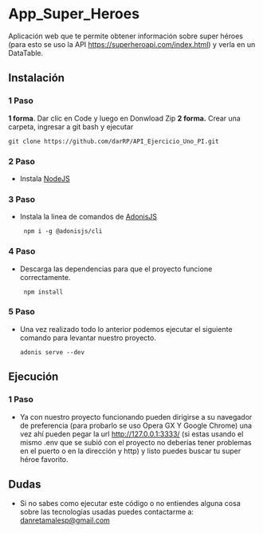 # App_Super_Heroes
Aplicación web que te permite obtener información sobre super héroes (para esto se uso la API https://superheroapi.com/index.html) y verla en un DataTable. 

## Instalación
### 1 Paso
**1 forma**. Dar clic en Code y luego en Donwload Zip
**2 forma.** Crear una carpeta, ingresar a git bash y ejecutar

    git clone https://github.com/darRP/API_Ejercicio_Uno_PI.git
### 2 Paso
- Instala [NodeJS](https://nodejs.org/es/ "NodeJS")

### 3 Paso
- Instala la linea de comandos de  [AdonisJS](https://adonisjs.com/docs/4.1/installation "AdonisJS")

       npm i -g @adonisjs/cli
	  
### 4 Paso
- Descarga las dependencias para que el proyecto funcione correctamente.

       npm install

### 5 Paso
- Una vez realizado todo lo anterior podemos ejecutar el siguiente comando para levantar nuestro proyecto.

      adonis serve --dev
	  
## Ejecución
### 1 Paso
- Ya con nuestro proyecto funcionando pueden dirigirse a su navegador de preferencia (para probarlo se uso Opera GX Y Google Chrome) una vez ahí pueden pegar la url http://127.0.0.1:3333/ (si estas usando el mismo .env que se subió con el proyecto no deberías tener problemas en el puerto o en la dirección y http) y listo puedes buscar tu super héroe favorito.

## Dudas
- Si no sabes como ejecutar este código o no entiendes alguna cosa sobre las tecnologías usadas puedes contactarme a:
    danretamalesp@gmail.com